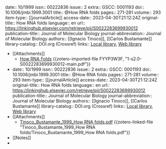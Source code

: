 date:: 10/1999
issn:: 00222836
issue:: 2
extra:: GSCC: 0001193
doi:: 10.1006/jmbi.1999.3001
title:: @How RNA folds
pages:: 271-281
volume:: 293
item-type:: [[journalArticle]]
access-date:: 2023-04-30T21:12:24Z
original-title:: How RNA folds
language:: en
url:: https://linkinghub.elsevier.com/retrieve/pii/S0022283699930012
publication-title:: Journal of Molecular Biology
journal-abbreviation:: Journal of Molecular Biology
authors:: [[Ignacio Tinoco]], [[Carlos Bustamante]]
library-catalog:: DOI.org (Crossref)
links:: [Local library](zotero://select/library/items/WZUNYFQZ), [Web library](https://www.zotero.org/users/6257385/items/WZUNYFQZ)

- [[Attachments]]
	- [How RNA Folds](zotero://select/library/items/FYYP3W3F) {{zotero-imported-file FYYP3W3F, "1-s2.0-S0022283699930012-main.pdf"}}
- date:: 10/1999
  issn:: 00222836
  issue:: 2
  extra:: GSCC: 0001193
  doi:: 10.1006/jmbi.1999.3001
  title:: @How RNA folds
  pages:: 271-281
  volume:: 293
  item-type:: [[journalArticle]]
  access-date:: 2023-04-30T21:12:24Z
  original-title:: How RNA folds
  language:: en
  url:: https://linkinghub.elsevier.com/retrieve/pii/S0022283699930012
  publication-title:: Journal of Molecular Biology
  journal-abbreviation:: Journal of Molecular Biology
  authors:: [[Ignacio Tinoco]], [[Carlos Bustamante]]
  library-catalog:: DOI.org (Crossref)
  links:: [Local library](zotero://select/library/items/WZUNYFQZ), [Web library](https://www.zotero.org/users/6257385/items/WZUNYFQZ)
- [[Attachments]]
	- [Tinoco_Bustamante_1999_How RNA folds.pdf](zotero://select/library/items/U48U7RYQ) {{zotero-linked-file "Tinoco_Bustamante_1999_How RNA folds/Tinoco_Bustamante_1999_How RNA folds.pdf"}}
- [[Notes]]
-